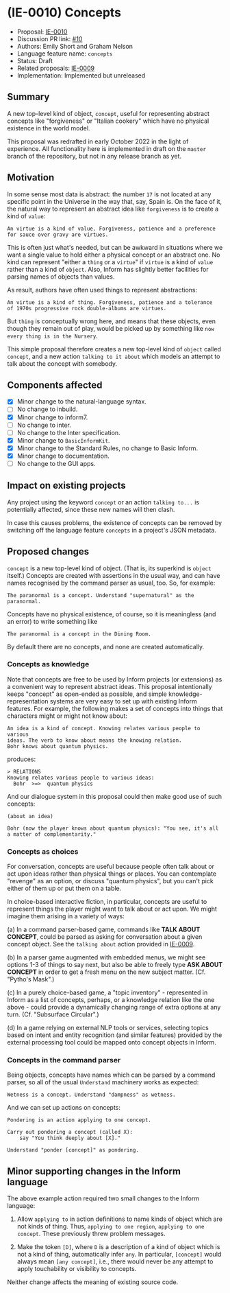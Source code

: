 # (IE-0010) Concepts

* Proposal: [IE-0010](0010-concepts.md)
* Discussion PR link: [#10](https://github.com/ganelson/inform-evolution/pull/10)
* Authors: Emily Short and Graham Nelson
* Language feature name: `concepts`
* Status: Draft
* Related proposals: [IE-0009](0009-dialogue-sections.md)
* Implementation: Implemented but unreleased

## Summary

A new top-level kind of object, `concept`, useful for representing abstract
concepts like "forgiveness" or "Italian cookery" which have no physical
existence in the world model.

This proposal was redrafted in early October 2022 in the light of
experience. All functionality here is implemented in draft on the `master`
branch of the repository, but not in any release branch as yet.

## Motivation

In some sense most data is abstract: the number `17` is not located at any
specific point in the Universe in the way that, say, Spain is. On the face
of it, the natural way to represent an abstract idea like `forgiveness`
is to create a kind of `value`:

	An virtue is a kind of value. Forgiveness, patience and a preference
	for sauce over gravy are virtues.

This is often just what's needed, but can be awkward in situations where
we want a single value to hold either a physical concept or an abstract one.
No kind can represent "either a `thing` or a `virtue`" if `virtue` is a kind of
`value` rather than a kind of `object`. Also, Inform has slightly better
facilities for parsing names of objects than values.

As result, authors have often used things to represent abstractions:

	An virtue is a kind of thing. Forgiveness, patience and a tolerance
	of 1970s progressive rock double-albums are virtues.

But `thing` is conceptually wrong here, and means that these objects, even
though they remain out of play, would be picked up by something like
`now every thing is in the Nursery`.

This simple proposal therefore creates a new top-level kind of `object`
called `concept`, and a new action `talking to it about` which models an
attempt to talk about the concept with somebody.

## Components affected

- [x] Minor change to the natural-language syntax.
- [ ] No change to inbuild.
- [x] Minor change to inform7.
- [ ] No change to inter.
- [ ] No change to the Inter specification.
- [x] Minor change to `BasicInformKit`.
- [x] Minor change to the Standard Rules, no change to Basic Inform.
- [x] Minor change to documentation.
- [ ] No change to the GUI apps.

## Impact on existing projects

Any project using the keyword `concept` or an action `talking to...` is
potentially affected, since these new names will then clash.

In case this causes problems, the existence of concepts can be removed by
switching off the language feature `concepts` in a project's JSON metadata.

## Proposed changes

`concept` is a new top-level kind of object. (That is, its superkind
is `object` itself.) Concepts are created with assertions in the usual way, and can
have names recognised by the command parser as usual, too. So, for example:

	The paranormal is a concept. Understand "supernatural" as the paranormal.

Concepts have no physical existence, of course, so it is meaningless (and
an error) to write something like

	The paranormal is a concept in the Dining Room.

By default there are no concepts, and none are created automatically.

### Concepts as knowledge

Note that concepts are free to be used by Inform projects (or extensions) as
a convenient way to represent abstract ideas. This proposal intentionally
keeps "concept" as open-ended as possible, and simple knowledge-representation
systems are very easy to set up with existing Inform features. For example,
the following makes a set of concepts into things that characters might or
might not know about:

	An idea is a kind of concept. Knowing relates various people to various
	ideas. The verb to know about means the knowing relation.
	Bohr knows about quantum physics.

produces:

	> RELATIONS
	Knowing relates various people to various ideas:
	  Bohr  >=>  quantum physics

And our dialogue system in this proposal could then make good use of such
concepts:

	(about an idea)

	Bohr (now the player knows about quantum physics): "You see, it's all
	a matter of complementarity."

### Concepts as choices

For conversation, concepts are useful because people often talk about or act
upon ideas rather than physical things or places. You can contemplate "revenge"
as an option, or discuss "quantum physics", but you can't pick either of them
up or put them on a table.

In choice-based interactive fiction, in particular, concepts are useful to
represent things the player might want to talk about or act upon. We might
imagine them arising in a variety of ways:

(a) In a command parser-based game, commands like **TALK ABOUT CONCEPT**,
could be parsed as asking for conversation about a given concept object.
See the `talking about` action provided in [IE-0009](0009-dialogue-sections.md).

(b) In a parser game augmented with embedded menus, we might see options 1-3
of things to say next, but also be able to freely type **ASK ABOUT CONCEPT**
in order to get a fresh menu on the new subject matter. (Cf. "Pytho's Mask".)

(c) In a purely choice-based game, a "topic inventory" - represented in Inform
as a list of concepts, perhaps, or a knowledge relation like the one above -
could provide a dynamically changing range of extra options at any turn.
(Cf. "Subsurface Circular".)

(d) In a game relying on external NLP tools or services, selecting topics based
on intent and entity recognition (and similar features) provided by the external
processing tool could be mapped onto concept objects in Inform.

### Concepts in the command parser

Being objects, concepts have names which can be parsed by a command parser, so
all of the usual `Understand` machinery works as expected:

	Wetness is a concept. Understand "dampness" as wetness.

And we can set up actions on concepts:

	Pondering is an action applying to one concept.

	Carry out pondering a concept (called X):
		say "You think deeply about [X]."

	Understand "ponder [concept]" as pondering.

## Minor supporting changes in the Inform language

The above example action required two small changes to the Inform language:

1. Allow `applying to` in action definitions to name kinds of object which are
not kinds of thing. Thus, `applying to one region`, `applying to one concept`.
These previously threw problem messages.

2. Make the token `[D]`, where `D` is a description of a kind of object which is
not a kind of thing, automatically infer `any`. In particular, `[concept]` would
always mean `[any concept]`, i.e., there would never be any attempt to apply
touchability or visibility to concepts.

Neither change affects the meaning of existing source code.
